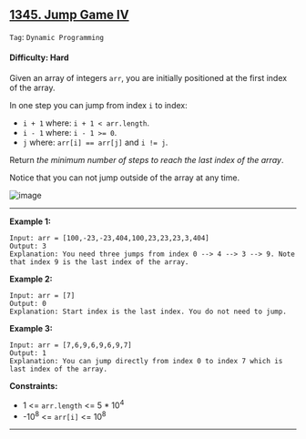 ## [1345. Jump Game IV](https://leetcode.com/problems/jump-game-iv/)

```Tag```: ```Dynamic Programming```

#### Difficulty: Hard

Given an array of integers ```arr```, you are initially positioned at the first index of the array.

In one step you can jump from index ```i``` to index:

- ```i + 1``` where: ```i + 1 < arr.length```.
- ```i - 1``` where: ```i - 1 >= 0```.
- ```j``` where: ```arr[i] == arr[j]``` and ```i != j```.

Return _the minimum number of steps to reach the last index of the array_.

Notice that you can not jump outside of the array at any time.

![image](https://user-images.githubusercontent.com/35042430/222947239-a571eac0-ef57-40bc-aff9-e3fd18d67d86.png)

---

__Example 1:__
```
Input: arr = [100,-23,-23,404,100,23,23,23,3,404]
Output: 3
Explanation: You need three jumps from index 0 --> 4 --> 3 --> 9. Note that index 9 is the last index of the array.
```

__Example 2:__
```
Input: arr = [7]
Output: 0
Explanation: Start index is the last index. You do not need to jump.
```

__Example 3:__
```
Input: arr = [7,6,9,6,9,6,9,7]
Output: 1
Explanation: You can jump directly from index 0 to index 7 which is last index of the array.
```

__Constraints:__

- 1 <= ```arr.length``` <= 5 * 10<sup>4</sup>
- -10<sup>8</sup> <= ```arr[i]``` <= 10<sup>8</sup>

---
